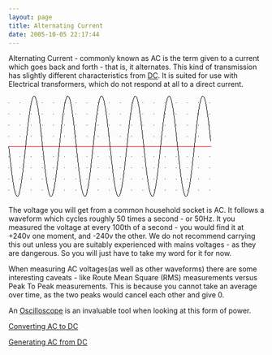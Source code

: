 ```yaml
---
layout: page
title: Alternating Current
date: 2005-10-05 22:17:44
---
```

<p>Alternating Current - commonly known as AC is the term given to a current which goes back and forth - that is, it alternates. This kind of transmission has slightly different characteristics from <a href="/wiki/direct_current.html" title="Direct Current">DC</a>. It is suited for use with Electrical transformers, which do not respond at all to a direct current.
</p>
<p><img class="img-responsive" src="/galleries/gallery-1-common-images/308-sinewave.gif"/>
</p>
<p>The voltage you will get from a common household socket is AC.  It follows a waveform which cycles roughly 50 times a second - or 50Hz.  It you measured the voltage at every 100th of a second - you would find it at +240v one moment, and -240v the other.  We do not recommend carrying this out unless you are suitably experienced with mains voltages - as they are dangerous.  So you will just have to take my word for it for now.
</p>
<p>When measuring AC voltages(as well as other waveforms) there are some interesting caveats - like Route Mean Square (RMS) measurements versus Peak To Peak measurements. This is because you cannot take an average over time, as the two peaks would cancel each other and give 0.
</p>
<p>An <a href="/wiki/oscilloscope.html" title="Systems designed to view voltage/current over time">Oscilloscope</a> is an invaluable tool when looking at this form of power.
</p>
<p><a href="/wiki/converting_ac_to_dc.html" title="Converting AC To DC">Converting AC to DC</a>
</p>
<p><a href="/wiki/generating_ac_from_dc.html" title="Generating AC From DC">Generating AC from DC</a>
</p>
